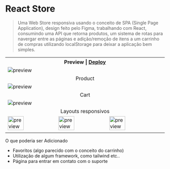# React Store
>Uma Web Store responsiva usando o conceito de SPA (Single Page Application), design feito pelo Figma, trabalhando com React, consumindo uma API que retorna produtos,
>um sistema de rotas para navergar entre as páginas e adição/remoção de itens a um carrinho de compras utilizando localStorage para deixar a aplicação bem simples.

<table >
  <tr>
    <th>Preview | <a href="https://react-store-renansouzasm.vercel.app/" target="_blank">Deploy</a></th>
  </tr>
  <tr>
    <td width="600px"><img src="https://github.com/renansouzasm/React-store/assets/101893896/49cbfb29-13de-41c7-9f89-2842bca7e3f4" alt="preview"/></td>
  </tr>
  <tr>
    <td align="center">Product</td>
  </tr>
  <tr>
    <td width="600px"><img src="https://github.com/renansouzasm/React-store/assets/101893896/0133905c-1fb2-4804-9607-8b19de93f246" alt="preview"/></td>
  </tr>
  <tr>
    <td align="center">Cart</td>
  </tr>
  <tr>
    <td width="600px"><img src="https://github.com/renansouzasm/React-store/assets/101893896/b46e8451-a1f6-445c-92b4-a347a02219d2" alt="preview"/></td>
  </tr>
  <tr>
    <td align="center">Layouts responsivos</td>
  </tr>
  <tr>
    <td colspan="3" width="600px">
      <img width="32%" src="https://github.com/renansouzasm/React-store/assets/101893896/1d15ebcf-7b8f-48fd-a56f-ae47924a5719" alt="preview"/>
      <img width="32%"src="https://github.com/renansouzasm/React-store/assets/101893896/ab62811c-6835-466a-b29a-8fb2798767ab" alt="preview"/>
      <img width="32%" src="https://github.com/renansouzasm/React-store/assets/101893896/5c672437-0f29-4eb0-a961-c87e88cfdb54" alt="preview"/>
    </td>
  </tr>
</table>

O que poderia ser Adicionado
- Favoritos (algo parecido com o conceito do carrinho)
- Utilização de algum framework, como tailwind etc..
- Página para entrar em contato com o suporte
